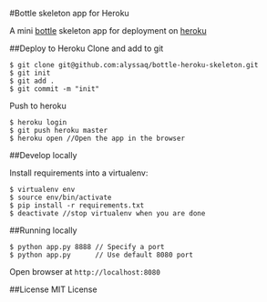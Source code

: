 #Bottle skeleton app for Heroku

A mini [bottle](http://bottlepy.org/) skeleton app for deployment on [heroku](http://heroku.com)

##Deploy to Heroku
Clone and add to git

    $ git clone git@github.com:alyssaq/bottle-heroku-skeleton.git
    $ git init
    $ git add .
    $ git commit -m "init"

Push to heroku

    $ heroku login
    $ git push heroku master
    $ heroku open //Open the app in the browser

##Develop locally

Install requirements into a virtualenv:

    $ virtualenv env
    $ source env/bin/activate
    $ pip install -r requirements.txt
    $ deactivate //stop virtualenv when you are done

##Running locally

    $ python app.py 8888 // Specify a port
    $ python app.py      // Use default 8080 port

Open browser at `http://localhost:8080`

##License
MIT License